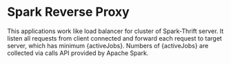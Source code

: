 # Spark Reverse Proxy
This applications work like load balancer for cluster of Spark-Thrift server. It listen all requests from client connected and forward each request to target server, which has minimum {activeJobs}. Numbers of {activeJobs} are collected via calls API provided by Apache Spark.
